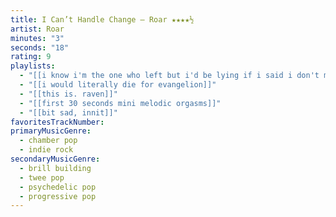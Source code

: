 ```yaml
---
title: I Can’t Handle Change — Roar ★★★★½
artist: Roar
minutes: "3"
seconds: "18"
rating: 9
playlists:
  - "[[i know i'm the one who left but i'd be lying if i said i don't miss you terribly every single day]]"
  - "[[i would literally die for evangelion]]"
  - "[[this is. raven]]"
  - "[[first 30 seconds mini melodic orgasms]]"
  - "[[bit sad, innit]]"
favoritesTrackNumber:
primaryMusicGenre:
  - chamber pop
  - indie rock
secondaryMusicGenre:
  - brill building
  - twee pop
  - psychedelic pop
  - progressive pop
---
```


